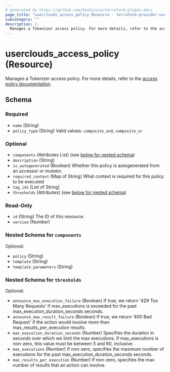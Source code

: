 ```yaml
---
# generated by https://github.com/hashicorp/terraform-plugin-docs
page_title: "userclouds_access_policy Resource - terraform-provider-userclouds"
subcategory: ""
description: |-
  Manages a Tokenizer access policy. For more details, refer to the access policy documentation https://docs.userclouds.com/docs/guides/definitions/token-access-policies/.
---
```


# userclouds_access_policy (Resource)

Manages a Tokenizer access policy. For more details, refer to the [access policy documentation](https://docs.userclouds.com/docs/guides/definitions/token-access-policies/).



<!-- schema generated by tfplugindocs -->
## Schema

### Required

- `name` (String)
- `policy_type` (String) Valid values: `composite_and`, `composite_or`

### Optional

- `components` (Attributes List) (see [below for nested schema](#nestedatt--components))
- `description` (String)
- `is_autogenerated` (Boolean) Whether this policy is autogenerated from an accessor or mutator.
- `required_context` (Map of String) What context is required for this policy to be executed
- `tag_ids` (List of String)
- `thresholds` (Attributes) (see [below for nested schema](#nestedatt--thresholds))

### Read-Only

- `id` (String) The ID of this resource.
- `version` (Number)

<a id="nestedatt--components"></a>
### Nested Schema for `components`

Optional:

- `policy` (String)
- `template` (String)
- `template_parameters` (String)


<a id="nestedatt--thresholds"></a>
### Nested Schema for `thresholds`

Optional:

- `announce_max_execution_failure` (Boolean) If true, we return '429 Too Many Requests' if max_executions is exceeded for the past max_execution_duration_seconds seconds.
- `announce_max_result_failure` (Boolean) If true, we return '400 Bad Request' if the action would involve more than max_results_per_execution results.
- `max_execution_duration_seconds` (Number) Specifies the duration in seconds over which we limit the max executions. If max_executions is non-zero, this value must be between 5 and 60, inclusive.
- `max_executions` (Number) If non-zero, specifies the maximum number of executions for the past max_execution_duration_seconds seconds.
- `max_results_per_execution` (Number) If non-zero, specifies the max number of results that an action can involve.

